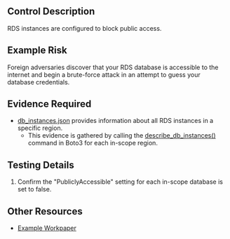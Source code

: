 ## Control Description
RDS instances are configured to block public access.

## Example Risk
Foreign adversaries discover that your RDS database is accessible to the internet and begin a brute-force attack in an attempt to guess your database credentials.

## Evidence Required
* [db_instances.json](/evidence_library/RDS/regions/us_east_1_db_instances.json) provides information about all RDS instances in a specific region.
    * This evidence is gathered by calling the [describe_db_instances()](https://boto3.amazonaws.com/v1/documentation/api/latest/reference/services/rds/client/describe_db_instances.html) command in Boto3 for each in-scope region.

## Testing Details
1. Confirm the "PubliclyAccessible" setting for each in-scope database is set to false.

## Other Resources
- [Example Workpaper](https://docs.google.com/spreadsheets/d/1bGfbXUTSzVCSGCWn7UtG6QN4wWeEKdrubygcCuDDjbI/edit?gid=1178605592)
